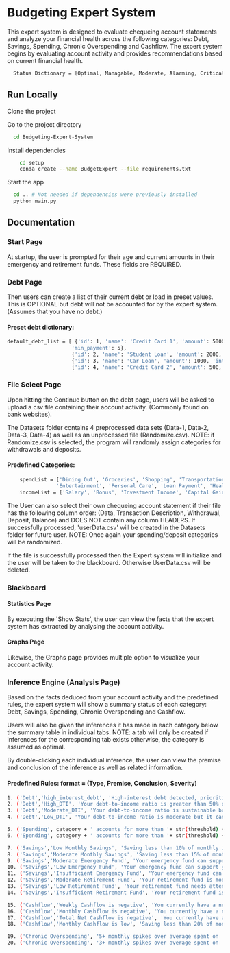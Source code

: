 # Budgeting Expert System 

This expert system is designed to evaluate chequeing account statements and analyze your financial
health across the following categories: Debt, Savings, Spending, Chronic Overspending and Cashflow. 
The expert system begins by evaluating account activity and provides recommendations based on current financial health.

```bash
  Status Dictionary = [Optimal, Managable, Moderate, Alarming, Critical]
```

## Run Locally

Clone the project

Go to the project directory

```bash
  cd Budgeting-Expert-System
```

Install dependencies

```bash
    cd setup
    conda create --name BudgetExpert --file requirements.txt
```

Start the app

```bash
  cd .. # Not needed if dependencies were previously installed
  python main.py
```


## Documentation

### Start Page

At startup, the user is prompted for their age and current amounts in their emergency and retirement
funds. These fields are REQUIRED.

### Debt Page

Then users can create a list of their current debt or load in preset values. This is OPTIONAL but 
debt will not be accounted for by the expert system. (Assumes that you have no debt.)

#### Preset debt dictionary: 
```bash
default_debt_list = [ {'id': 1, 'name': 'Credit Card 1', 'amount': 5000, 'interest_rate': 5,
                     'min_payment': 5}, 
                     {'id': 2, 'name': 'Student Loan', 'amount': 2000, 'interest_rate': 9, 'min_payment': 7},
                     {'id': 3, 'name': 'Car Loan', 'amount': 1000, 'interest_rate': 4, 'min_payment': 10},
                     {'id': 4, 'name': 'Credit Card 2', 'amount': 500, 'interest_rate': 12, 'min_payment': 9}]
```

### File Select Page

Upon hitting the Continue button on the debt page, users will be asked to upload a csv file containing their account activity. (Commonly found on bank websites). 

The Datasets folder contains 4 preprocessed data sets (Data-1, Data-2, Data-3, Data-4) as well
as an unprocessed file (Randomize.csv). 
    NOTE: if Randomize.csv is selected, the program will randomly assign categories for withdrawals and deposits. 

#### Predefined Categories:
```bash
    spendList = ['Dining Out', 'Groceries', 'Shopping', 'Transportation', 'Housing', 
                'Entertainment', 'Personal Care', 'Loan Payment', 'Healthcare', 'Bills']
    incomeList = ['Salary', 'Bonus', 'Investment Income', 'Capital Gains', 'Trading']
```
The User can also select their own chequeing account statement if their file has the following column order: (Data, Transaction Description, Withdrawal, Deposit, Balance) and DOES NOT contain any column HEADERS. If successfully processed, 'userData.csv' will be created in the Datasets folder for future user. 
NOTE: Once again your spending/deposit categories will be randomized. 

If the file is successfully processed then the Expert system will initialize and the user will be taken to the blackboard. Otherwise UserData.csv will be deleted. 

### Blackboard

#### Statistics Page

By executing the 'Show Stats', the user can view the facts that the expert system has extracted by analysing the account activity. 

#### Graphs Page

Likewise, the Graphs page provides multiple option to visualize your account activity. 

### Inference Engine (Analysis Page)

Based on the facts deduced from your account activity and the predefined rules, the expert system will show a summary status of each category: Debt, Savings, Spending, Chronic Overspending and Cashflow. 

Users will also be given the inferences it has made in each category below the summary table in individual tabs. NOTE: a tab will only be created if inferences for the corresponding tab exists otherwise, the category is assumed as optimal. 

By double-clicking each individual inference, the user can view the premise and conclusion of the inference as well as related information. 

#### Predefined Rules: format = (Type, Premise, Conclusion, Severity)

```bash
1. ('Debt','high_interest_debt', 'High-interest debt detected, prioritize paying off debts with an interest rate greater than 8%.', 2)         
2. ('Debt','High_DTI', 'Your debt-to-income ratio is greater than 50% of monthly income, you must reduce this ratio for optmal financial health. DTI: ' + str(dti), 3)         
3. ('Debt','Moderate_DTI', 'Your debt-to-income ratio is sustainable but leaves little to invest. DTI:' + str(dti), 2)             
4. ('Debt','Low_DTI', 'Your debt-to-income ratio is moderate but it can be improved. DTI: ' + str(dti), 1)       

5. ('Spending', category + ' accounts for more than '+ str(threshold) + '% of your income.', 'Lower your ' + category + ' spending.', 1)                  
6. ('Spending', category + ' accounts for more than '+ str(threshold) + '% of your income.', 'Lower your ' + category + ' spending.', 3)

7. ('Savings','Low Monthly Savings', 'Saving less than 10% of monthly income, you MUST decreasing your spendature.', 3)
8. ('Savings','Moderate Monthly Savings', 'Saving less than 15% of monthly income, consider decreasing your spendature.', 1)
9. ('Savings','Moderate Emergency Fund', 'Your emergency fund can support you for 3-5 months based on current spending', 1)
10. ('Savings','Low Emergency Fund', 'Your emergency fund can support you for 1-3 months based on current spending', 2)
11. ('Savings','Insufficient Emergency Fund', 'Your emergency fund can support you for less than 1 month based on current spending', 4)               
12. ('Savings','Moderate Retirement Fund', 'Your retirement fund is moderate but not optimal assuming 15% of yearly income from age 25.', 1)          
13. ('Savings','Low Retirement Fund', 'Your retirement fund needs attention 50-80% of expected value assuming 15% of yearly income from age 25.', 2)                 
14. ('Savings','Insufficient Retirement Fund', 'Your retirement fund is insufficient at < 50% of expected value, you MUST allocate more funds towards it assuming 15% of yearly income from age 25.', 3)               

15. ('Cashflow','Weekly Cashflow is negative', 'You currently have a negative Weekly cashflow Adjust your budget.', 3)            
16. ('Cashflow','Monthly Cashflow is negative', 'You currently have a negative Monthly cashflow Adjust your budget.', 4)            
17. ('Cashflow','Total Net Cashflow is negative', 'You currently have a negative net cashflow. Adjust your budget.', 2)                
18. ('Cashflow','Monthly Cashflow is low', 'Saving less than 20% of monthly income, consider improving cashflow', 1)   

19. ('Chronic Overspending', '5+ monthly spikes over average spent on ' + category, 'Consider creating a strict Monthly budget for ' + category, 3)               
20. ('Chronic Overspending', '3+ monthly spikes over average spent on ' + category, 'Consider creating a strict Monthly budget for ' + category, 1)
```


